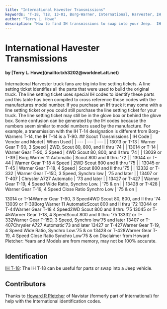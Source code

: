 ```yaml
---
title: "International Havester Transmissions"
keywords: "T-18, T18, 13-01, Borg-Warner, International, Harvester, IH, transmission, granny, Dana 300, T-19"
author: "Terry L. Howe"
description: "How to find IH transmissions to swap into your Jeep.  IH trucks used many heavy duty components suitable for use in Jeep trucks."
---
```


# International Havester Transmissions
<H4>by [Terry L. Howe](mailto:txh3202@worldnet.att.net)</H4>
International Harvester truck fans are big into line setting tickets.
A line setting ticket identifies all the parts that were used to build
the original truck.  The line setting ticket uses special IH codes to
identify these parts and this table has been compiled to cross
reference those codes with the manufactures model number.  If you
purchase an IH truck it may come with a line setting ticket or you
could still purchase the line setting ticket for your truck.  The
line setting ticket may still be in the glove box or behind the
glove box.
Some confusion can be generated by the IH codes because the numbers
seem similar to model numbers used by the manufacture.  For example,
a transmission with the IH T-14 designation is different from
Borg-Warners T-14, the IH T-14 is a T-90.
## Scout Transmissions
| IH Code | Vendor and Model | When Used |
| --- | --- | --- |
| 13013 or T-13 | Warner Gear T-90, 3 Speed | 2WD,  Scout 80, 800, and II thru '74 |
| 13014 or T-14 | Warner Gear T-90, 3 Speed | 4WD Scout 80, 800, and II thru '74 |
| 13039 or T-39 | Borg Warner 11 Automatic | Scout 800 and II thru '72 |
| 13044 or T-44 | Warner Gear T-18 4 Speed | 2WD Scout  800 and II thru '75 |
| 13045 or T-45 | Warner Gear T-18, 4 Speed | Scout  800 and II thru '75 |
| 13332 or T-332 | Warner Gear T-15D, 3 Speed, Synchro low | '75 and later |
| 13407 or T-407 | Chrysler A727 Automatic | '73 and later |
| 13427 or T-427 | Warner Gear T-19, 4 Speed Wide Ratio, Synchro Low. | '75 & on |
| 13428 or T-428 | Warner Gear T-19, 4 Speed Close Ratio Synchro Low | '75 & on |

13014 or T-14Warner Gear T-90, 3 Speed4WD Scout 80, 800, and II thru '74
13039 or T-39Borg Warner 11 AutomaticScout 800 and II thru '72
13044 or T-44Warner Gear T-18 4 Speed2WD Scout  800 and II thru '75
13045 or T-45Warner Gear T-18, 4 SpeedScout  800 and II thru '75
13332 or T-332Warner Gear T-15D, 3 Speed, Synchro low'75 and later
13407 or T-407Chrysler A727 Automatic'73 and later
13427 or T-427Warner Gear T-19, 4 Speed Wide Ratio, Synchro Low.'75 & on
13428 or T-428Warner Gear T-19, 4 Speed Close Ratio Synchro Low'75 & on 
Disclaimer from Howard Pletcher:  Years and Models are from memory,
may not be 100% accurate.
## Identification
[IH T-18](/convtrans/ih/iht18id.html): The
IH T-18 can be useful for parts or swap into a Jeep vehicle.
## Contributors
Thanks to [Howard R Pletcher](mailto:n9ads@juno.com) of
Navistar (formerly part of International) for help with the
International identification codes.